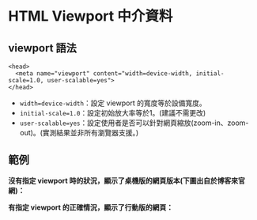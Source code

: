 # HTML Viewport 中介資料

## **viewport 語法**

```markup
<head>
  <meta name="viewport" content="width=device-width, initial-scale=1.0, user-scalable=yes">
</head>
```

* `width=device-width`：設定 viewport 的寬度等於設備寬度。
* `initial-scale=1.0`：設定初始放大率等於1。\(建議不需更改\)
* `user-scalable=yes`：設定使用者是否可以針對網頁縮放\(zoom-in、zoom-out\)。\(實測結果並非所有瀏覽器支援。\)

## **範例**

**沒有指定 viewport 時的狀況，顯示了桌機版的網頁版本\(下圖出自於博客來官網\)：**

**有指定 viewport 的正確情況，顯示了行動版的網頁：**

